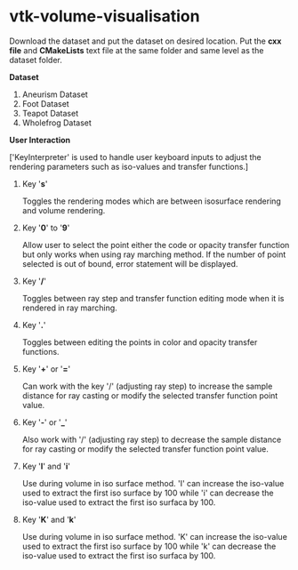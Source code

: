 # vtk-volume-visualisation

Download the dataset and put the dataset on desired location. Put the **cxx file** and **CMakeLists** text file at the same folder and same level as the dataset folder.

**Dataset**
1. Aneurism Dataset
2. Foot Dataset
3. Teapot Dataset
4. Wholefrog Dataset

**User Interaction**

['KeyInterpreter' is used to handle user keyboard inputs to adjust the rendering parameters such as iso-values and transfer functions.]

1. Key '**s**'

   Toggles the rendering modes which are between isosurface rendering and volume rendering.

3. Key '**0**' to '**9**'

   Allow user to select the point either the code or opacity transfer function but only
   works when using ray marching method. If the number of point selected is out of bound,
   error statement will be displayed.

5. Key '**/**'

   Toggles between ray step and transfer function editing mode when it is rendered in ray
   marching.

7. Key '**.**'

   Toggles between editing the points in color and opacity transfer functions.

9. Key '**+**' or '**=**'

   Can work with the key '/' (adjusting ray step) to increase the sample distance for ray
   casting or modify the selected transfer function point value.

11. Key '**-**' or '**_**'
   
    Also work with '/' (adjusting ray step) to decrease the sample distance for ray
    casting or modify the selected transfer function point value.
   
14. Key '**I**' and '**i**'
   
    Use during volume in iso surface method. 'I' can increase the iso-value used to
    extract the first iso surface by 100 while 'i' can decrease the iso-value used to
    extract the first iso surfaca by 100.

17. Key '**K**' and '**k**'
   
    Use during volume in iso surface method. 'K' can increase the iso-value used to
    extract the first iso surface by 100 while 'k' can decrease the iso-value used to
    extract the first iso surfaca by 100.


   
